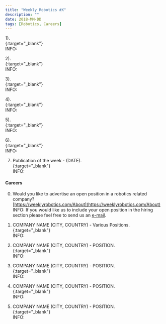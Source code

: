```yaml
---
title: "Weekly Robotics #X"
description: ""
date: 2018-MM-DD
tags: [Robotics, Careers]
---
```


1).
<br>[](){:target="_blank"}<br>
INFO:

2).
<br>[](){:target="_blank"}<br>
INFO:

3).
<br>[](){:target="_blank"}<br>
INFO:

4).
<br>[](){:target="_blank"}<br>
INFO:

5).
<br>[](){:target="_blank"}<br>
INFO:

6).
<br>[](){:target="_blank"}<br>
INFO:

7) Publication of the week - (DATE).
<br>[](){:target="_blank"}<br>
INFO:


#### Careers

0) Would you like to advertise an open position in a robotics related company?
<br>[https://weeklyrobotics.com/About](https://weeklyrobotics.com/About)<br>
INFO: If you would like us to include your open position in the hiring section please feel free to send us an [e-mail](mailto:careers@weeklyrobotics.com).

1) COMPANY NAME (CITY, COUNTRY) - Various Positions.
<br>[](){:target="_blank"}<br>
INFO:

2) COMPANY NAME (CITY, COUNTRY) - POSITION.
<br>[](){:target="_blank"}<br>
INFO:

3) COMPANY NAME (CITY, COUNTRY) - POSITION.
<br>[](){:target="_blank"}<br>
INFO:

4) COMPANY NAME (CITY, COUNTRY) - POSITION.
<br>[](){:target="_blank"}<br>
INFO:

5) COMPANY NAME (CITY, COUNTRY) - POSITION.
<br>[](){:target="_blank"}<br>
INFO:

